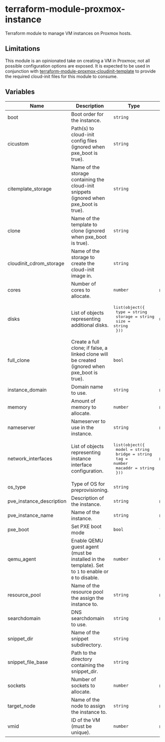 # terraform-module-proxmox-instance

Terraform module to manage VM instances on Proxmox hosts.

## Limitations

This module is an opinionated take on creating a VM in Proxmox; not all possible configuration options are exposed. It is expected to be used in conjunction with [terraform-module-proxmox-cloudinit-template](https://github.com/glitchcrab/terraform-module-proxmox-cloudinit-template) to provide the required cloud-init files for this module to consume.

## Variables

| Name | Description | Type | Default | Required |
|------|-------------|------|---------|:--------:|
| boot | Boot order for the instance. | `string` | `"cdn"` | no |
| cicustom | Path(s) to cloud-init config files (ignored when pxe_boot is true). | `string` | `""` | no |
| citemplate_storage | Name of the storage containing the cloud-init snippets (ignored when pxe_boot is true). | `string` | `"local"` | no |
| clone | Name of the template to clone (ignored when pxe_boot is true). | `string` | `""` | no |
| cloudinit_cdrom_storage | Name of the storage to create the cloud-init image in. | `string` | `"local-lvm"` | no |
| cores | Number of cores to allocate. | `number` | n/a | yes |
| disks | List of objects representing additional disks. | <pre>list(object({<br>    type    = string<br>    storage = string<br>    size    = string<br>  }))</pre> | `null` | no |
| full_clone | Create a full clone; if false, a linked clone will be created (ignored when pxe_boot is true). | `bool` | `false` | no |
| instance_domain | Domain name to use. | `string` | n/a | yes |
| memory | Amount of memory to allocate. | `number` | n/a | yes |
| nameserver | Nameserver to use in the instance. | `string` | n/a | yes |
| network_interfaces | List of objects representing instance interface configuration. | <pre>list(object({<br>    model   = string<br>    bridge  = string<br>    tag     = number<br>    macaddr = string<br>  }))</pre> | n/a | yes |
| os_type | Type of OS for preprovisioning. | `string` | `""` | no |
| pve_instance_description | Description of the instance. | `string` | n/a | yes |
| pve_instance_name | Name of the instance. | `string` | n/a | yes |
| pxe_boot | Set PXE boot mode | `bool` | `false` | no |
| qemu_agent | Enable QEMU guest agent (must be installed in the template). Set to `1` to enable or `0` to disable. | `number` | `0` | no |
| resource_pool | Name of the resource pool the assign the instance to. | `string` | n/a | yes |
| searchdomain | DNS searchdomain to use. | `string` | n/a | yes |
| snippet_dir | Name of the snippet subdirectory. | `string` | `"snippets"` | no |
| snippet_file_base | Path to the directory containing the snippet_dir. | `string` | `"/var/lib/vz"` | no |
| sockets | Number of sockets to allocate. | `number` | n/a | yes |
| target_node | Name of the node to assign the instance to. | `string` | n/a | yes |
| vmid | ID of the VM (must be unique). | `number` | n/a | yes |
